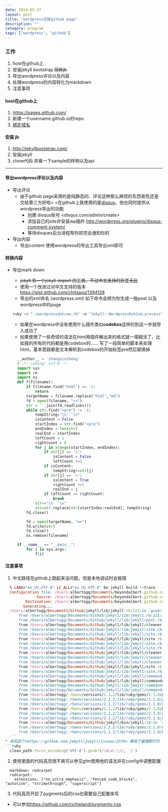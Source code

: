 ```yaml
---
date: 2014-05-27
layout: post
title: "wordpress迁移github page"
description: ""
category: program
tags: ["wordpress", "github"]
---
```


### 工作
1. host在github上
2. 安装jekyll bootstrap ~~简称jb~~
3. 导出wordpress评论以及内容
4. 处理wordpress的内容转化为markdown
5. 注意事项

#### host在github上
1. https://pages.github.com/
2. 新建一个username.github.io的repo
3. [绑定域名](https://help.github.com/articles/setting-up-a-custom-domain-with-github-pages)

#### 安装 jb
1. http://jekyllbootstrap.com/
2. 安装jekyll
3. clone代码 并看一下sample的样例以及api

***

#### 导出wordpress评论以及内容
* 导出评论
  * 由于github page采用的是纯静态的、评论这种那么麻烦的东西索性还是交给第三方好啦= =在github上我使用的是[disqus](http://disqus.com/)，他也同时提供从wordpress导出的功能
    * 创建 disqus账号 <disqus.com/admin/create>
    * 添加自己的site并安装wp插件 <http://wordpress.org/plugins/disqus-comment-system/>
    * 等待disques后台进程帮你抓完会通知你的
* 导出内容
  * 导出content 使用wordpress的导出工具导出xml即可

#### 转换内容
* 导出mark down
  * ~~jekyll 有一个jekyll-import 的工具、不过中文支持的巨差无比~~
  * 使用一个改进过对中文支持的版本 <https://gist.github.com/chitsaou/1394128>
  * 导出的xml命名 (wordpress.xml) 如下命令会把为你生成一拖post 以及wordpress中的page
  ```ruby
  ruby -r "./wordpressdotcom.rb" -e "Jekyll::WordpressDotCom.process"
  ```
  * 如果在wordpress中没有使用什么插件类似**codebox**这样的到这一步就导入成功了
  * 如果使用了一些奇怪的语法在html用插件解出来的格式就一塌糊涂了，比如我的所有的代码都是用codebox的……
  写了一段简单的脚本来处理html，基本思路都是文本解析到codebox的开始标签pre然后替换掉

  ```python
    __author__ = 'zhangxinzheng'
    # -*- coding: utf-8 -*-
    import sys
    import re
    import os
    def f(filename):
        if filename.find("html") == -1:
            return
        targetName = filename.replace("html","md")
        fd = open(filename, "r+")
        str = ''.join(fd.readlines())
        while str.find("<pre") != -1:
            tempString="\n```\n"
            isContent = False
            startIndex = str.find("<pre")
            endIndex = len(str)
            realEnd = startIndex
            leftCount = 1
            rightCount = 0
            for j in xrange(startIndex, endIndex):
                if str[j] == '<':
                    isContent = False
                    leftCount +=1
                if isContent:
                    tempString+=str[j]
                if str[j] == '>':
                    isContent = True
                    rightCount +=1
                    realEnd = j
                if leftCount == rightCount:
                    break
            str+="\n```\n"
            str=str.replace(str[startIndex:realEnd], tempString)
        fd.close()

        fd = open(targetName, "w+")
        fd.write(str)
        fd.close()
        os.remove(filename)

    if __name__ == "__main__":
        for i in sys.argv:
            f(i)
  ```

#### 注意事项
1. 中文路径在github上跑起来没问题，但是本地调试时会报错

  ```ruby
    % LANG="en_US.UTF-8" LC_ALL="en_US.UTF-8" be jekyll build --trace
    Configuration file: /Users/albertogg/Documents/beyondalbert.github.com/_config.yml
                Source: /Users/albertogg/Documents/beyondalbert.github.com
           Destination: /Users/albertogg/Documents/beyondalbert.github.com/_site
          Generating...
    /Users/albertogg/Documents/Github/jekyll/lib/jekyll.rb:121:in `gsub!': invalid byte sequence in US-ASCII (ArgumentError)
        from /Users/albertogg/Documents/Github/jekyll/lib/jekyll.rb:121:in `sanitized_path'
        from /Users/albertogg/Documents/Github/jekyll/lib/jekyll/post.rb:276:in `destination'
        from /Users/albertogg/Documents/Github/jekyll/lib/jekyll/cleaner.rb:43:in `block in new_files'
        from /Users/albertogg/Documents/Github/jekyll/lib/jekyll/site.rb:420:in `block (2 levels) in each_site_file'
        from /Users/albertogg/Documents/Github/jekyll/lib/jekyll/site.rb:419:in `each'
        from /Users/albertogg/Documents/Github/jekyll/lib/jekyll/site.rb:419:in `block in each_site_file'
        from /Users/albertogg/Documents/Github/jekyll/lib/jekyll/site.rb:418:in `each'
        from /Users/albertogg/Documents/Github/jekyll/lib/jekyll/site.rb:418:in `each_site_file'
        from /Users/albertogg/Documents/Github/jekyll/lib/jekyll/cleaner.rb:43:in `new_files'
        from /Users/albertogg/Documents/Github/jekyll/lib/jekyll/cleaner.rb:24:in `obsolete_files'
        from /Users/albertogg/Documents/Github/jekyll/lib/jekyll/cleaner.rb:15:in `cleanup!'
        from /Users/albertogg/Documents/Github/jekyll/lib/jekyll/site.rb:255:in `cleanup'
        from /Users/albertogg/Documents/Github/jekyll/lib/jekyll/site.rb:44:in `process'
        from /Users/albertogg/Documents/Github/jekyll/lib/jekyll/command.rb:43:in `process_site'
        from /Users/albertogg/Documents/Github/jekyll/lib/jekyll/commands/build.rb:46:in `build'
        from /Users/albertogg/Documents/Github/jekyll/lib/jekyll/commands/build.rb:30:in `process'
        from /Users/albertogg/Documents/Github/jekyll/lib/jekyll/commands/build.rb:17:in `block (2 levels) in init_with_program'
        from /Users/albertogg/.rbenv/versions/2.1.2/lib/ruby/gems/2.1.0/gems/mercenary-0.3.3/lib/mercenary/command.rb:220:in `call'
        from /Users/albertogg/.rbenv/versions/2.1.2/lib/ruby/gems/2.1.0/gems/mercenary-0.3.3/lib/mercenary/command.rb:220:in `block in execute'
        from /Users/albertogg/.rbenv/versions/2.1.2/lib/ruby/gems/2.1.0/gems/mercenary-0.3.3/lib/mercenary/command.rb:220:in `each'
        from /Users/albertogg/.rbenv/versions/2.1.2/lib/ruby/gems/2.1.0/gems/mercenary-0.3.3/lib/mercenary/command.rb:220:in `execute'
        from /Users/albertogg/.rbenv/versions/2.1.2/lib/ruby/gems/2.1.0/gems/mercenary-0.3.3/lib/mercenary/program.rb:35:in `go'
        from /Users/albertogg/.rbenv/versions/2.1.2/lib/ruby/gems/2.1.0/gems/mercenary-0.3.3/lib/mercenary.rb:22:in `program'
        from /Users/albertogg/Documents/Github/jekyll/bin/jekyll:18:in `<top (required)>'
        from /Users/albertogg/.rbenv/versions/2.1.2/lib/ruby/gems/2.1.0/bin/jekyll:23:in `load'
        from /Users/albertogg/.rbenv/versions/2.1.2/lib/ruby/gems/2.1.0/bin/jekyll:23:in `<main>'
    ```
  * 详见这个<https://github.com/jekyll/jekyll/issues/2379> 修改了报错那行为
  ```ruby
    clean_path.force_encoding('UTF-8').gsub!(/\A\w\:\//, '/')
  ```
2. 使用里面的代码高亮很不爽可以参见gfm使用他的语法并在config中调整配置
  ```
    markdown: redcarpet
    redcarpet:
      extensions: ["no_intra_emphasis", "fenced_code_blocks", "autolink", "strikethrough", "superscript"]
  ```
3. 代码高亮开启了pygments后的css也需要自己配置来写
  * 可以参加<https://github.com/richleland/pygments-css>
